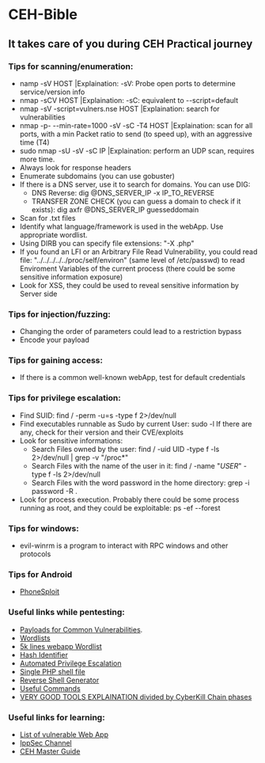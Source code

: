 # CEH-Bible
## It takes care of you during CEH Practical journey


### Tips for scanning/enumeration:
+ namp -sV HOST |Explaination: -sV: Probe open ports to determine service/version info
+ nmap -sCV HOST |Explaination: -sC: equivalent to --script=default
+ nmap -sV -script=vulners.nse HOST |Explaination: search for vulnerabilities
+ nmap -p- --min-rate=1000 -sV -sC -T4 HOST |Explaination: scan for all ports, with a min Packet ratio to send (to speed up), with an aggressive time (T4)
+ sudo nmap -sU -sV -sC IP |Explaination: perform an UDP scan, requires more time.
+ Always look for response headers
+ Enumerate subdomains (you can use gobuster)
+ If there is a DNS server, use it to search for domains. You can use DIG:
    +  DNS Reverse: dig @DNS_SERVER_IP -x IP_TO_REVERSE
    +  TRANSFER ZONE CHECK (you can guess a domain to check if it exists): dig axfr @DNS_SERVER_IP guesseddomain
+ Scan for .txt files
+ Identify what language/framework is used in the webApp. Use appropriate wordlist.
+ Using DIRB you can specify file extensions: "-X .php"
+ If you found an LFI or an Arbitrary File Read Vulnerability, you could read file: "../../../../../proc/self/environ" (same level of /etc/passwd) to read Enviroment Variables of the current process (there could be some sensitive information exposure)
+ Look for XSS, they could be used to reveal sensitive information by Server side

### Tips for injection/fuzzing:
+ Changing the order of parameters could lead to a restriction bypass
+ Encode your payload

### Tips for gaining access:
+ If there is a common well-known webApp, test for default credentials

### Tips for privilege escalation:
+ Find SUID: find / -perm -u=s -type f 2>/dev/null
+ Find executables runnable as Sudo by current User: sudo -l
  If there are any, check for their version and their CVE/exploits
+ Look for sensitive informations:
    + Search Files owned by the user: find / -uid UID -type f -ls 2>/dev/null | grep -v "/proc*"
    + Search Files with the name of the user in it: find / -name "*USER*" -type f -ls 2>/dev/null
    + Search Files with the word password in the home directory: grep -i password -R .
+ Look for process execution. Probably there could be some process running as root, and they could be exploitable: ps -ef --forest

### Tips for windows:
+ evil-winrm is a program to interact with RPC windows and other protocols

### Tips for Android
+ [PhoneSploit](https://github.com/AzeemIdrisi/PhoneSploit-Pro)

### Useful links while pentesting:
+ [Payloads for Common Vulnerabilities](https://github.com/swisskyrepo/PayloadsAllTheThings/tree/master).
+ [Wordlists](https://github.com/danielmiessler/SecLists)
+ [5k lines webapp Wordlist](https://github.com/Bo0oM/fuzz.txt/blob/master/fuzz.txt#L5329)
+ [Hash Identifier](https://hashes.com/en/tools/hash_identifier)
+ [Automated Privilege Escalation](https://github.com/carlospolop/PEASS-ng)
+ [Single PHP shell file](https://github.com/flozz/p0wny-shell)
+ [Reverse Shell Generator](https://www.revshells.com/)
+ [Useful Commands](https://github.com/xaferima/Certified-Ethical-Hacking-Practical-Tools/blob/main/Commands-4-tools-used)
+ [VERY GOOD TOOLS EXPLAINATION divided by CyberKill Chain phases](https://book.thegurusec.com/certifications/certified-ethical-hacker-practical/reconnaissance-footprinting)
  
### Useful links for learning:
+ [List of vulnerable Web App](https://www.theprohack.com/p/web-hacking-practice-list-of-vulnerable.html)
+ [IppSec Channel](https://www.youtube.com/@ippsec/featured)
+ [CEH Master Guide](https://github.com/CyberSecurityUP/Guide-CEH-Practical-Master)
